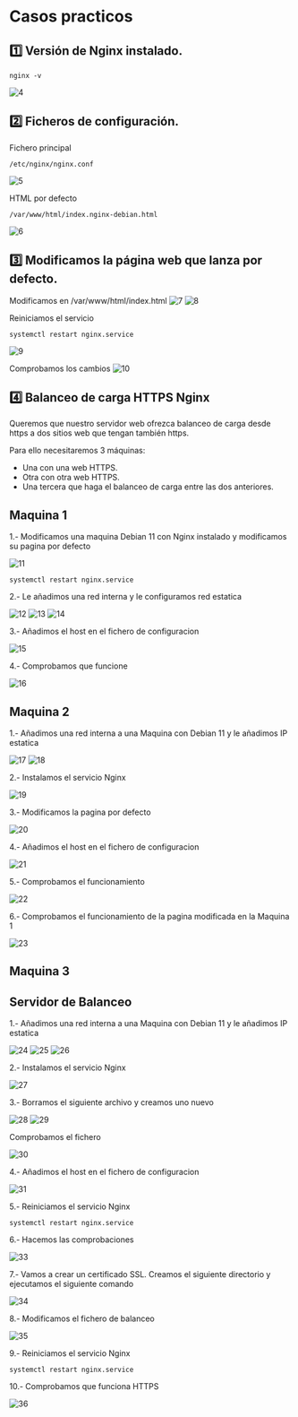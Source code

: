 # Casos practicos
## :one: Versión de Nginx instalado.
```
nginx -v
```
![4](https://github.com/kikelopser/Nginx/blob/main/Nginx/4.PNG)

## :two: Ficheros de configuración.
Fichero principal
```
/etc/nginx/nginx.conf
```
![5](https://github.com/kikelopser/Nginx/blob/main/Nginx/5.PNG)

HTML por defecto
```
/var/www/html/index.nginx-debian.html  
```
![6](https://github.com/kikelopser/Nginx/blob/main/Nginx/6.PNG)

## :three: Modificamos la página web que lanza por defecto.
Modificamos en /var/www/html/index.html
![7](https://github.com/kikelopser/Nginx/blob/main/Nginx/7.PNG)
![8](https://github.com/kikelopser/Nginx/blob/main/Nginx/8.PNG)

Reiniciamos el servicio
```
systemctl restart nginx.service
```
![9](https://github.com/kikelopser/Nginx/blob/main/Nginx/9.PNG)

Comprobamos los cambios
![10](https://github.com/kikelopser/Nginx/blob/main/Nginx/10.PNG)

## :four: Balanceo de carga HTTPS Nginx

Queremos que nuestro servidor web ofrezca balanceo de carga desde https a dos sitios web que tengan también https.

Para ello necesitaremos 3 máquinas:

- Una con una web HTTPS.
- Otra con otra web HTTPS.
- Una tercera que haga el balanceo de carga entre las dos anteriores.

## Maquina 1
1.- Modificamos una maquina Debian 11 con Nginx instalado y modificamos su pagina por defecto

![11](https://github.com/kikelopser/Nginx/blob/main/Nginx/11.PNG)

```
systemctl restart nginx.service
```
2.- Le añadimos una red interna y le configuramos red estatica

![12](https://github.com/kikelopser/Nginx/blob/main/Nginx/12.PNG)
![13](https://github.com/kikelopser/Nginx/blob/main/Nginx/13.PNG)
![14](https://github.com/kikelopser/Nginx/blob/main/Nginx/14.PNG)

3.- Añadimos el host en el fichero de configuracion

![15](https://github.com/kikelopser/Nginx/blob/main/Nginx/15.PNG)

4.- Comprobamos que funcione

![16](https://github.com/kikelopser/Nginx/blob/main/Nginx/16.PNG)

## Maquina 2
1.- Añadimos una red interna a una Maquina con Debian 11 y le añadimos IP estatica

![17](https://github.com/kikelopser/Nginx/blob/main/Nginx/17.PNG)
![18](https://github.com/kikelopser/Nginx/blob/main/Nginx/18.PNG)

2.- Instalamos el servicio Nginx

![19](https://github.com/kikelopser/Nginx/blob/main/Nginx/19.PNG)

3.- Modificamos la pagina por defecto

![20](https://github.com/kikelopser/Nginx/blob/main/Nginx/20.PNG)

4.- Añadimos el host en el fichero de configuracion

![21](https://github.com/kikelopser/Nginx/blob/main/Nginx/21.PNG)

5.- Comprobamos el funcionamiento

![22](https://github.com/kikelopser/Nginx/blob/main/Nginx/22.PNG)

6.- Comprobamos el funcionamiento de la pagina modificada en la Maquina 1

![23](https://github.com/kikelopser/Nginx/blob/main/Nginx/23.PNG)

## Maquina 3
## Servidor de Balanceo
1.- Añadimos una red interna a una Maquina con Debian 11 y le añadimos IP estatica

![24](https://github.com/kikelopser/Nginx/blob/main/Nginx/24.PNG)
![25](https://github.com/kikelopser/Nginx/blob/main/Nginx/25.PNG)
![26](https://github.com/kikelopser/Nginx/blob/main/Nginx/26.PNG)

2.- Instalamos el servicio Nginx

![27](https://github.com/kikelopser/Nginx/blob/main/Nginx/27.PNG)

3.- Borramos el siguiente archivo y creamos uno nuevo

![28](https://github.com/kikelopser/Nginx/blob/main/Nginx/28.PNG)
![29](https://github.com/kikelopser/Nginx/blob/main/Nginx/29.PNG)

Comprobamos el fichero

![30](https://github.com/kikelopser/Nginx/blob/main/Nginx/30.PNG)

4.- Añadimos el host en el fichero de configuracion

![31](https://github.com/kikelopser/Nginx/blob/main/Nginx/31.PNG)

5.- Reiniciamos el servicio Nginx
```
systemctl restart nginx.service
```

6.- Hacemos las comprobaciones

![33](https://github.com/kikelopser/Nginx/blob/main/Nginx/33.PNG)

7.- Vamos a crear un certificado SSL. Creamos el siguiente directorio y ejecutamos el siguiente comando

![34](https://github.com/kikelopser/Nginx/blob/main/Nginx/34.PNG)

8.- Modificamos el fichero de balanceo

![35](https://github.com/kikelopser/Nginx/blob/main/Nginx/35.PNG)

9.- Reiniciamos el servicio Nginx
```
systemctl restart nginx.service
```

10.- Comprobamos que funciona HTTPS

![36](https://github.com/kikelopser/Nginx/blob/main/Nginx/36.PNG)
